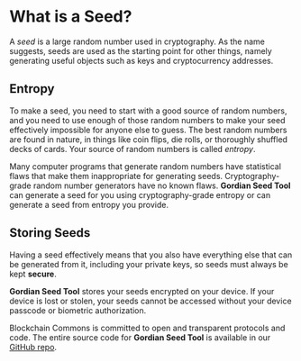 # What is a Seed?

A *seed* is a large random number used in cryptography. As the name suggests, seeds are used as the starting point for other things, namely generating useful objects such as keys and cryptocurrency addresses.

## Entropy

To make a seed, you need to start with a good source of random numbers, and you need to use enough of those random numbers to make your seed effectively impossible for anyone else to guess. The best random numbers are found in nature, in things like coin flips, die rolls, or thoroughly shuffled decks of cards. Your source of random numbers is called *entropy*.

Many computer programs that generate random numbers have statistical flaws that make them inappropriate for generating seeds. Cryptography-grade random number generators have no known flaws. **Gordian Seed Tool** can generate a seed for you using cryptography-grade entropy or can generate a seed from entropy you provide.

## Storing Seeds

Having a seed effectively means that you also have everything else that can be generated from it, including your private keys, so seeds must always be kept **secure**.

**Gordian Seed Tool** stores your seeds encrypted on your device. If your device is lost or stolen, your seeds cannot be accessed without your device passcode or biometric authorization. 

Blockchain Commons is committed to open and transparent protocols and code. The entire source code for **Gordian Seed Tool** is available in our [GitHub repo](https://github.com/BlockchainCommons/GordianSeedTool-iOS).
